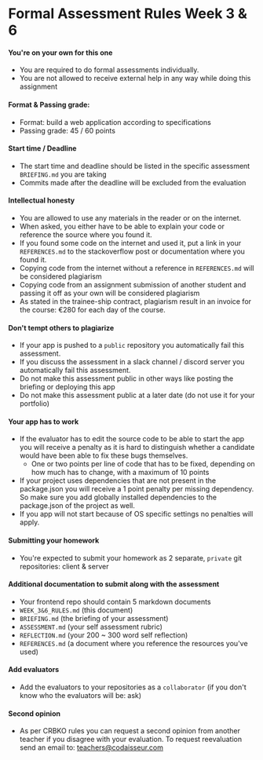 # Formal Assessment Rules Week 3 & 6

#### You're on your own for this one

- You are required to do formal assessments individually.
- You are not allowed to receive external help in any way while doing this assignment

#### Format & Passing grade:

- Format: build a web application according to specifications
- Passing grade: 45 / 60 points

#### Start time / Deadline

- The start time and deadline should be listed in the specific assessment `BRIEFING.md` you are taking
- Commits made after the deadline will be excluded from the evaluation

#### Intellectual honesty

- You are allowed to use any materials in the reader or on the internet.
- When asked, you either have to be able to explain your code or reference the source where you found it.
- If you found some code on the internet and used it, put a link in your `REFERENCES.md` to the stackoverflow post or documentation where you found it.
- Copying code from the internet without a reference in `REFERENCES.md` will be considered plagiarism
- Copying code from an assignment submission of another student and passing it off as your own will be considered plagiarism
- As stated in the trainee-ship contract, plagiarism result in an invoice for the course: €280 for each day of the course.

#### Don't tempt others to plagiarize

- If your app is pushed to a `public` repository you automatically fail this assessment.
- If you discuss the assessment in a slack channel / discord server you automatically fail this assessment.
- Do not make this assessment public in other ways like posting the briefing or deploying this app
- Do not make this assessment public at a later date (do not use it for your portfolio)

#### Your app has to work

- If the evaluator has to edit the source code to be able to start the app you will receive a penalty as it is hard to distinguish whether a candidate would have been able to fix these bugs themselves.
  - One or two points per line of code that has to be fixed, depending on how much has to change, with a maximum of 10 points
- If your project uses dependencies that are not present in the package.json you will receive a 1 point penalty per missing dependency. So make sure you add globally installed dependencies to the package.json of the project as well.
- If you app will not start because of OS specific settings no penalties will apply.

#### Submitting your homework

- You're expected to submit your homework as 2 separate, `private` git repositories: client & server

#### Additional documentation to submit along with the assessment

- Your frontend repo should contain 5 markdown documents
- `WEEK_3&6_RULES.md` (this document)
- `BRIEFING.md` (the briefing of your assessment)
- `ASSESSMENT.md` (your self assessment rubric)
- `REFLECTION.md` (your 200 ~ 300 word self reflection)
- `REFERENCES.md` (a document where you reference the resources you've used)

#### Add evaluators

- Add the evaluators to your repositories as a `collaborator` (if you don't know who the evaluators will be: ask)

#### Second opinion

- As per CRBKO rules you can request a second opinion from another teacher if you disagree with your evaluation. To request reevaluation send an email to: teachers@codaisseur.com
